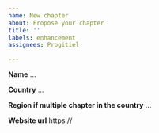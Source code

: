 ```yaml
---
name: New chapter
about: Propose your chapter
title: ''
labels: enhancement
assignees: Progitiel

---
```


**Name**
...

**Country**
...

**Region if multiple chapter in the country**
...

**Website url**
https://
